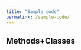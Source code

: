 ```yaml
---
title: "Sample code"
permalink: /sample-code/
---
```


## Methods+Classes
<script src="https://gist.github.com/jiverson002/576706273b10ac7f8e4336c02c71d97d.js"></script>
